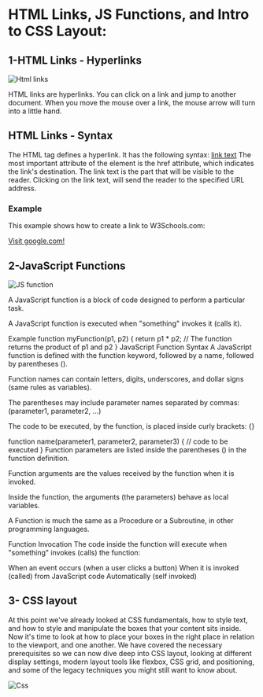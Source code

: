 # HTML Links, JS Functions, and Intro to CSS Layout:
## 1-HTML Links - Hyperlinks

![Html links](https://encrypted-tbn0.gstatic.com/images?q=tbn:ANd9GcQ_W8w4dGULU73y_Xr_ovAKP0zPLMBBSdKbcQ&usqp=CAU)

HTML links are hyperlinks.
You can click on a link and jump to another document.
When you move the mouse over a link, the mouse arrow will turn into a little hand.
## HTML Links - Syntax
The HTML <a> tag defines a hyperlink. It has the following syntax:
<a href="url">link text</a>
The most important attribute of the <a> element is the href attribute, which indicates the link's destination.
The link text is the part that will be visible to the reader.
Clicking on the link text, will send the reader to the specified URL address.

### Example
This example shows how to create a link to W3Schools.com:

<a href="https://www.google.com/">Visit google.com!</a>
  
## 2-JavaScript Functions
  
  ![JS function](https://encrypted-tbn0.gstatic.com/images?q=tbn:ANd9GcQ2fn53CvB5uo3tjFwNsY3pPsM81O2ICWNonQ&usqp=CAU)
  
A JavaScript function is a block of code designed to perform a particular task.

A JavaScript function is executed when "something" invokes it (calls it).

Example
function myFunction(p1, p2) {
  return p1 * p2;   // The function returns the product of p1 and p2
}
JavaScript Function Syntax
A JavaScript function is defined with the function keyword, followed by a name, followed by parentheses ().

Function names can contain letters, digits, underscores, and dollar signs (same rules as variables).

The parentheses may include parameter names separated by commas:
(parameter1, parameter2, ...)

The code to be executed, by the function, is placed inside curly brackets: {}

function name(parameter1, parameter2, parameter3) {
  // code to be executed
}
Function parameters are listed inside the parentheses () in the function definition.

Function arguments are the values received by the function when it is invoked.

Inside the function, the arguments (the parameters) behave as local variables.

A Function is much the same as a Procedure or a Subroutine, in other programming languages.

Function Invocation
The code inside the function will execute when "something" invokes (calls) the function:

When an event occurs (when a user clicks a button)
When it is invoked (called) from JavaScript code
Automatically (self invoked)  
  
## 3- CSS layout
At this point we've already looked at CSS fundamentals, how to style text, and how to style and manipulate the boxes that your content sits inside. 
  Now it's time to look at how to place your boxes in the right place in relation to the viewport, and one another.
  We have covered the necessary prerequisites so we can now dive deep into CSS layout, looking at different display settings, modern layout tools like flexbox, CSS grid, and positioning, and some of the legacy techniques you might still want to know about.
  
  ![Css](https://encrypted-tbn0.gstatic.com/images?q=tbn:ANd9GcRAsEUyQS1vLdwElobe3yRjDowJMbOs-MNcfw&usqp=CAU)
 
  
  
  
